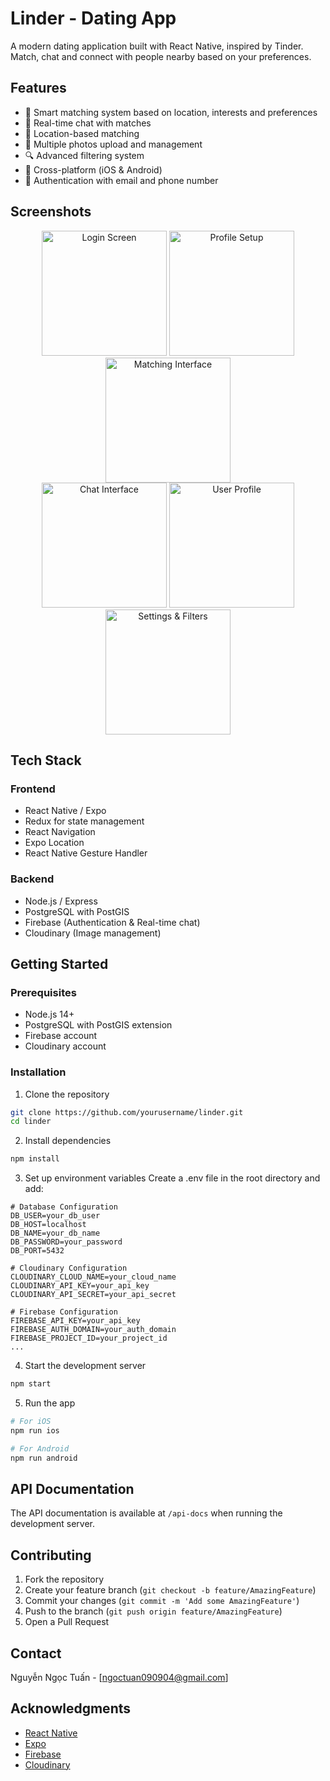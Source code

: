 # Linder - Dating App

A modern dating application built with React Native, inspired by Tinder. Match, chat and connect with people nearby based on your preferences.

## Features

-  👥 Smart matching system based on location, interests and preferences
-  💬 Real-time chat with matches
-  📍 Location-based matching
-  📸 Multiple photos upload and management
-  🔍 Advanced filtering system
-  📱 Cross-platform (iOS & Android)
-  🔐 Authentication with email and phone number

 ## Screenshots

<div align="center">
  <img src="./assets/images/demo1.jpg" width="200" alt="Login Screen" />
  <img src="./assets/images/demo2.jpg" width="200" alt="Profile Setup" />
  <img src="./assets/images/demo3.jpg" width="200" alt="Matching Interface" />
  <br>
  <img src="./assets/images/demo4.jpg" width="200" alt="Chat Interface" />
  <img src="./assets/images/demo5.jpg" width="200" alt="User Profile" />
  <img src="./assets/images/demo6.jpg" width="200" alt="Settings & Filters" />
</div>


## Tech Stack

### Frontend

-  React Native / Expo
-  Redux for state management
-  React Navigation
-  Expo Location
-  React Native Gesture Handler

### Backend

-  Node.js / Express
-  PostgreSQL with PostGIS
-  Firebase (Authentication & Real-time chat)
-  Cloudinary (Image management)

## Getting Started

### Prerequisites

-  Node.js 14+
-  PostgreSQL with PostGIS extension
-  Firebase account
-  Cloudinary account

### Installation

1. Clone the repository

```bash
git clone https://github.com/yourusername/linder.git
cd linder
````

2. Install dependencies

```bash
npm install
```

3. Set up environment variables
   Create a .env file in the root directory and add:

```env
# Database Configuration
DB_USER=your_db_user
DB_HOST=localhost
DB_NAME=your_db_name
DB_PASSWORD=your_password
DB_PORT=5432

# Cloudinary Configuration
CLOUDINARY_CLOUD_NAME=your_cloud_name
CLOUDINARY_API_KEY=your_api_key
CLOUDINARY_API_SECRET=your_api_secret

# Firebase Configuration
FIREBASE_API_KEY=your_api_key
FIREBASE_AUTH_DOMAIN=your_auth_domain
FIREBASE_PROJECT_ID=your_project_id
...
```

4. Start the development server

```bash
npm start
```

5. Run the app

```bash
# For iOS
npm run ios

# For Android
npm run android
```

## API Documentation

The API documentation is available at `/api-docs` when running the development server.

## Contributing

1. Fork the repository
2. Create your feature branch (`git checkout -b feature/AmazingFeature`)
3. Commit your changes (`git commit -m 'Add some AmazingFeature'`)
4. Push to the branch (`git push origin feature/AmazingFeature`)
5. Open a Pull Request


## Contact

Nguyễn Ngọc Tuấn - [ngoctuan090904@gmail.com]

## Acknowledgments

- [React Native](https://reactnative.dev/)
- [Expo](https://expo.dev/)
- [Firebase](https://firebase.google.com/)
- [Cloudinary](https://cloudinary.com/)
